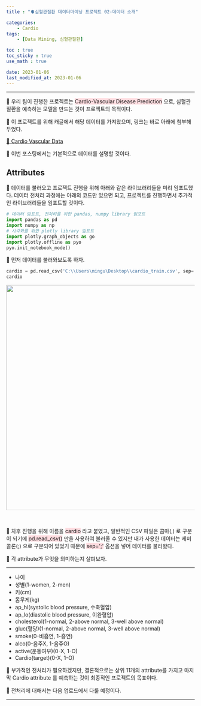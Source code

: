 ```yaml
---
title : "🫀심혈관질환 데이터마이닝 프로젝트 02-데이터 소개"

categories:
    - Cardio
tags:
    - [Data Mining, 심혈관질환]

toc : true
toc_sticky : true 
use_math : true  

date: 2023-01-06
last_modified_at: 2023-01-06 
---  
```

* * *  


🚨 우리 팀이 진행한 프로젝트는 <span style="background-color:#ffdce0">Cardio-Vascular Disease Prediction</span> 으로, 심혈관 질환을 예측하는 모델을 만드는 것이 프로젝트의 목적이다.<br>  

🚨 이 프로젝트를 위해 캐글에서 해당 데이터를 가져왔으며, 링크는 바로 아래에 첨부해 두었다.<br>  

[📝 Cardio Vascular Data](https://www.kaggle.com/datasets/sulianova/cardiovascular-disease-dataset)  

🚨 이번 포스팅에서는 기본적으로 데이터를 설명할 것이다.<br>  

  

## Attributes  

🚨 데이터를 불러오고 프로젝트 진행을 위해 아래와 같은 라이브러리들을 미리 임포트했다. 데이터 전처리 과정에는 아래의 코드만 있으면 되고, 프로젝트를 진행하면서 추가적인 라이브러리들을 임포트할 것이다.  

```py
# 데이터 임포트, 전처리를 위한 pandas, numpy library 임포트
import pandas as pd
import numpy as np
# 시각화를 위한 plotly library 임포트
import plotly.graph_objects as go
import plotly.offline as pyo
pyo.init_notebook_mode()
```  

🚨 먼저 데이터를 불러와보도록 하자.  

```py
cardio = pd.read_csv('C:\\Users\mingu\Desktop\\cardio_train.csv', sep=';')
cardio 
```  

<p align="center"><img src="https://user-images.githubusercontent.com/65170165/187675151-ec881540-018a-419d-9737-47c734c8b358.png" width="600" /></p><br>  

🚨 차후 진행을 위해 이름을 <span style="background-color:#ffdce0">cardio</span> 라고 붙였고, 일반적인 CSV 파일은 콤마(,) 로 구분이 되기에 <span style="background-color:#ffdce0">pd.read_csv()</span> 만을 사용하여 불러올 수 있지만 내가 사용한 데이터는 세미콜론(;) 으로 구분되어 있었기 때문에 <span style="background-color:#ffdce0">sep=';'</span> 옵션을 넣어 데이터를 불러왔다.<br>  

🚨 각 attribute가 무엇을 의미하는지 살펴보자.  

***    

- 나이
- 성별(1-women, 2-men)
- 키(cm)
- 몸무게(kg)
- ap_hi(systolic blood pressure, 수축혈압)
- ap_lo(diastolic blood pressure, 이완혈압)
- cholesterol(1-normal, 2-above normal, 3-well above normal)
- gluc(혈당)(1-normal, 2-above normal, 3-well above normal)
- smoke(0-비흡연, 1-흡연)
- alco(0-음주X, 1-음주O)
- active(운동여부)(0-X, 1-O)
- Cardio(target)(0-X, 1-O)  
  
🚨 부가적인 전처리가 필요하겠지만, 결론적으로는 상위 11개의 attribute를 가지고 마지막 Cardio attribute 를 예측하는 것이 최종적인 프로젝트의 목표이다.<br>  

🚨 전처리에 대해서는 다음 업로드에서 다룰 예정이다.  

***
